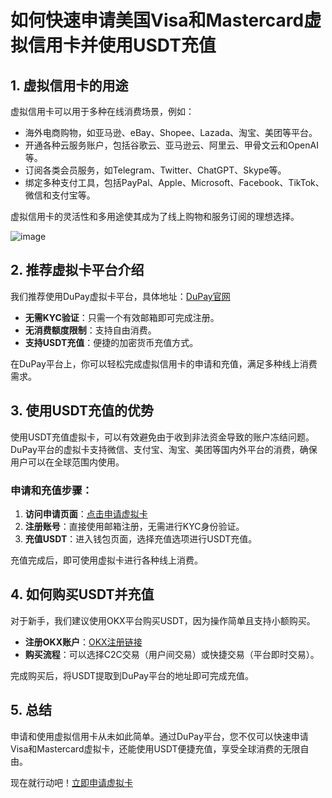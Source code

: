 # 如何快速申请美国Visa和Mastercard虚拟信用卡并使用USDT充值

## 1. 虚拟信用卡的用途

虚拟信用卡可以用于多种在线消费场景，例如：

- 海外电商购物，如亚马逊、eBay、Shopee、Lazada、淘宝、美团等平台。
- 开通各种云服务账户，包括谷歌云、亚马逊云、阿里云、甲骨文云和OpenAI等。
- 订阅各类会员服务，如Telegram、Twitter、ChatGPT、Skype等。
- 绑定多种支付工具，包括PayPal、Apple、Microsoft、Facebook、TikTok、微信和支付宝等。

虚拟信用卡的灵活性和多用途使其成为了线上购物和服务订阅的理想选择。

![image](https://github.com/user-attachments/assets/ff9848cd-5fcc-448b-9cd7-2ab19619a8d1)

## 2. 推荐虚拟卡平台介绍

我们推荐使用DuPay虚拟卡平台，具体地址：[DuPay官网](https://bit.ly/DuPay)

- **无需KYC验证**：只需一个有效邮箱即可完成注册。
- **无消费额度限制**：支持自由消费。
- **支持USDT充值**：便捷的加密货币充值方式。

在DuPay平台上，你可以轻松完成虚拟信用卡的申请和充值，满足多种线上消费需求。

## 3. 使用USDT充值的优势

使用USDT充值虚拟卡，可以有效避免由于收到非法资金导致的账户冻结问题。DuPay平台的虚拟卡支持微信、支付宝、淘宝、美团等国内外平台的消费，确保用户可以在全球范围内使用。

### 申请和充值步骤：

1. **访问申请页面**：[点击申请虚拟卡](https://bit.ly/DuPay)
2. **注册账号**：直接使用邮箱注册，无需进行KYC身份验证。
3. **充值USDT**：进入钱包页面，选择充值选项进行USDT充值。

充值完成后，即可使用虚拟卡进行各种线上消费。

## 4. 如何购买USDT并充值

对于新手，我们建议使用OKX平台购买USDT，因为操作简单且支持小额购买。

- **注册OKX账户**：[OKX注册链接](https://www.okx.com/join/8265080)
- **购买流程**：可以选择C2C交易（用户间交易）或快捷交易（平台即时交易）。

完成购买后，将USDT提取到DuPay平台的地址即可完成充值。

## 5. 总结

申请和使用虚拟信用卡从未如此简单。通过DuPay平台，您不仅可以快速申请Visa和Mastercard虚拟卡，还能使用USDT便捷充值，享受全球消费的无限自由。

现在就行动吧！[立即申请虚拟卡](https://bit.ly/DuPay)

